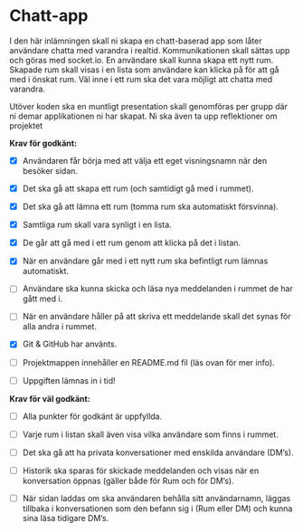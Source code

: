 # Chatt-app

I den här inlämningen skall ni skapa en chatt-baserad app som låter användare chatta med varandra i realtid. Kommunikationen skall sättas upp och göras med socket.io. En användare skall kunna skapa ett nytt rum. Skapade rum skall visas i en lista som användare kan klicka på för att gå med i önskat rum. Väl inne i ett rum ska det vara möjligt att chatta med varandra.

Utöver koden ska en muntligt presentation skall genomföras per grupp där ni demar applikationen ni har skapat. Ni ska även ta upp reflektioner om projektet

**Krav för godkänt:**

- [x] Användaren får börja med att välja ett eget visningsnamn när den besöker sidan.

- [x] Det ska gå att skapa ett rum (och samtidigt gå med i rummet).

- [x] Det ska gå att lämna ett rum (tomma rum ska automatiskt försvinna).

- [x] Samtliga rum skall vara synligt i en lista.

- [x] De går att gå med i ett rum genom att klicka på det i listan.

- [x] När en användare går med i ett nytt rum ska befintligt rum lämnas automatiskt.

- [ ] Användare ska kunna skicka och läsa nya meddelanden i rummet de har gått med i.

- [ ] När en användare håller på att skriva ett meddelande skall det synas för alla andra i rummet.

- [x] Git & GitHub har använts.

- [ ] Projektmappen innehåller en README.md fil (läs ovan för mer info).

- [ ] Uppgiften lämnas in i tid!

**Krav för väl godkänt:**

- [ ] Alla punkter för godkänt är uppfyllda.

- [ ] Varje rum i listan skall även visa vilka användare som finns i rummet.

- [ ] Det ska gå att ha privata konversationer med enskilda användare (DM’s).

- [ ] Historik ska sparas för skickade meddelanden och visas när en konversation öppnas (gäller både för Rum och för DM’s).

- [ ] När sidan laddas om ska användaren behålla sitt användarnamn, läggas tillbaka i konversationen som den befann sig i (Rum eller DM) och kunna sina läsa tidigare DM’s.
